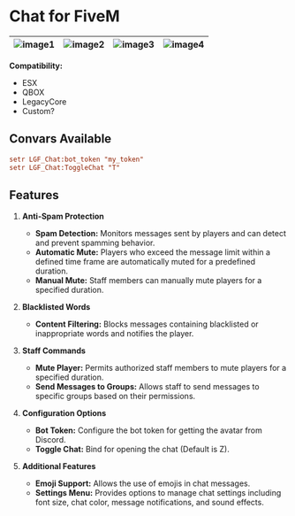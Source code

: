 # Chat for FiveM

| ![image1](https://cdn.discordapp.com/attachments/1217899422604595300/1284215663526936586/image.png?ex=66e5d289&is=66e48109&hm=f9528344f96fc608b57825191bc0efc96057816e4310420222d6707b222090f0&) | ![image2](https://cdn.discordapp.com/attachments/1217899422604595300/1284235797100363856/image.png?ex=66e5e549&is=66e493c9&hm=04bdd665f14361348c801102fe7cd3b484a21e1aeeb8f27fc808c3648bf73d3a&) | ![image3](https://cdn.discordapp.com/attachments/1217899422604595300/1284236001090469908/image.png?ex=66e5e57a&is=66e493fa&hm=c1d838f681a9e8cef4e1bbabc09ecf938c6843b91e41d81c918f242269d74ccc&) | ![image4](https://cdn.discordapp.com/attachments/1217899422604595300/1284236237833764864/image.png?ex=66e5e5b3&is=66e49433&hm=734a6186887eb0255857f3c7422a68ce7140c8c903ae38fd5b3522e591d77cba&) |
|:--:|:--:|:--:|:--:|

**Compatibility:**
- ESX
- QBOX
- LegacyCore
- Custom?

## Convars Available

```cfg
setr LGF_Chat:bot_token "my_token"
setr LGF_Chat:ToggleChat "T" 
```

## Features

1. **Anti-Spam Protection**
   - **Spam Detection:** Monitors messages sent by players and can detect and prevent spamming behavior.
   - **Automatic Mute:** Players who exceed the message limit within a defined time frame are automatically muted for a predefined duration.
   - **Manual Mute:** Staff members can manually mute players for a specified duration.

2. **Blacklisted Words**
   - **Content Filtering:** Blocks messages containing blacklisted or inappropriate words and notifies the player.

3. **Staff Commands**
   - **Mute Player:** Permits authorized staff members to mute players for a specified duration.
   - **Send Messages to Groups:** Allows staff to send messages to specific groups based on their permissions.

4. **Configuration Options**
   - **Bot Token:** Configure the bot token for getting the avatar from Discord.
   - **Toggle Chat:** Bind for opening the chat (Default is Z).

5. **Additional Features**
   - **Emoji Support:** Allows the use of emojis in chat messages.
   - **Settings Menu:** Provides options to manage chat settings including font size, chat color, message notifications, and sound effects.
